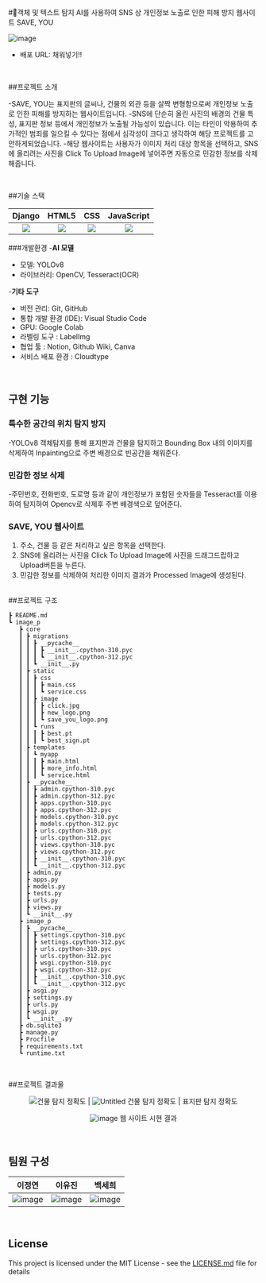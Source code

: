 #🤳객체 및 텍스트 탐지 AI를 사용하여 SNS 상 개인정보 노출로 인한 피해 방지 웹사이트 SAVE, YOU

![image](https://github.com/homelessYouHackathon/hackhack/assets/125464850/6eda703b-1781-41f8-98b7-49a0089fe837)

- 배포 URL: 채워넣기!! 

<br>

##프로젝트 소개

-SAVE, YOU는 표지판의 글씨나, 건물의 외관 등을 살짝 변형함으로써 개인정보 노출로 인한 피해를 방지하는 웹사이트입니다.
-SNS에 단순히 올린 사진의 배경의 건물 특성, 표지판 정보 등에서 개인정보가 노출될 가능성이 있습니다. 이는 타인이 악용하여 추가적인 범죄를 일으킬 수 있다는 점에서 심각성이 크다고 생각하여 해당 프로젝트를 고안하게되었습니다.
-해당 웹사이트는 사용자가 이미지 처리 대상 항목을 선택하고, SNS에 올리려는 사진을 Click To Upload Image에 넣어주면 자동으로 민감한 정보를 삭제해줍니다.

<br>

##기술 스택

|   Django   |   HTML5   |   CSS    |  JavaScript   |
| :--------: | :-------: | :------: | :-----------: |
|   <img src="https://img.shields.io/badge/django-092E20?style=for-the-badge&logo=django&logoColor=white">    |  <img src="https://img.shields.io/badge/html5-E34F26?style=for-the-badge&logo=html5&logoColor=white">  |  <img src="https://img.shields.io/badge/css-1572B6?style=for-the-badge&logo=css3&logoColor=white">  |    <img src="https://img.shields.io/badge/javascript-F7DF1E?style=for-the-badge&logo=javascript&logoColor=black">      |

###개발환경
-**AI 모델**
  - 모델: YOLOv8
  - 라이브러리: OpenCV, Tesseract(OCR)

-**기타 도구**
  - 버전 관리: Git, GitHub
  - 통합 개발 환경 (IDE): Visual Studio Code
  - GPU: Google Colab
  - 라벨링 도구 : LabelImg
  - 협업 툴 : Notion, Github Wiki, Canva
  - 서비스 배포 환경 : Cloudtype
<br>

## 구현 기능

### 특수한 공간의 위치 탐지 방지
-YOLOv8 객체탐지를 통해 표지판과 건물을 탐지하고 Bounding Box 내의 이미지를 삭제하여 Inpainting으로 주변 배경으로 빈공간을 채워준다.

### 민감한 정보 삭제
-주민번호, 전화번호, 도로명 등과 같이 개인정보가 포함된 숫자들을 Tesseract를 이용하여 탐지하여 Opencv로 삭제후 주변 배경색으로 덮어준다.

### SAVE, YOU 웹사이트
1. 주소, 건물 등 같은 처리하고 싶은 항목을 선택한다.
2. SNS에 올리려는 사진을 Click To Upload Image에 사진을 드래그드랍하고 Upload버튼을 누른다.
3. 민감한 정보를 삭제하여 처리한 이미지 결과가 Processed Image에 생성된다.

<br>
##프로젝트 구조

```
┣ README.md
┗ image_p
   ┣ core
   ┃ ┣ migrations
   ┃ ┃ ┣ __pycache__
   ┃ ┃ ┃ ┣ __init__.cpython-310.pyc
   ┃ ┃ ┃ ┗ __init__.cpython-312.pyc
   ┃ ┃ ┗ __init__.py
   ┃ ┣ static
   ┃ ┃ ┣ css
   ┃ ┃ ┃ ┣ main.css
   ┃ ┃ ┃ ┗ service.css
   ┃ ┃ ┣ image
   ┃ ┃ ┃ ┣ click.jpg
   ┃ ┃ ┃ ┣ new_logo.png
   ┃ ┃ ┃ ┗ save_you_logo.png
   ┃ ┃ ┗ runs
   ┃ ┃ ┃ ┣ best.pt
   ┃ ┃ ┃ ┗ best_sign.pt
   ┃ ┣ templates
   ┃ ┃ ┗ myapp
   ┃ ┃ ┃ ┣ main.html
   ┃ ┃ ┃ ┣ more_info.html
   ┃ ┃ ┃ ┗ service.html
   ┃ ┣ __pycache__
   ┃ ┃ ┣ admin.cpython-310.pyc
   ┃ ┃ ┣ admin.cpython-312.pyc
   ┃ ┃ ┣ apps.cpython-310.pyc
   ┃ ┃ ┣ apps.cpython-312.pyc
   ┃ ┃ ┣ models.cpython-310.pyc
   ┃ ┃ ┣ models.cpython-312.pyc
   ┃ ┃ ┣ urls.cpython-310.pyc
   ┃ ┃ ┣ urls.cpython-312.pyc
   ┃ ┃ ┣ views.cpython-310.pyc
   ┃ ┃ ┣ views.cpython-312.pyc
   ┃ ┃ ┣ __init__.cpython-310.pyc
   ┃ ┃ ┗ __init__.cpython-312.pyc
   ┃ ┣ admin.py
   ┃ ┣ apps.py
   ┃ ┣ models.py
   ┃ ┣ tests.py
   ┃ ┣ urls.py
   ┃ ┣ views.py
   ┃ ┗ __init__.py
   ┣ image_p
   ┃ ┣ __pycache__
   ┃ ┃ ┣ settings.cpython-310.pyc
   ┃ ┃ ┣ settings.cpython-312.pyc
   ┃ ┃ ┣ urls.cpython-310.pyc
   ┃ ┃ ┣ urls.cpython-312.pyc
   ┃ ┃ ┣ wsgi.cpython-310.pyc
   ┃ ┃ ┣ wsgi.cpython-312.pyc
   ┃ ┃ ┣ __init__.cpython-310.pyc
   ┃ ┃ ┗ __init__.cpython-312.pyc
   ┃ ┣ asgi.py
   ┃ ┣ settings.py
   ┃ ┣ urls.py
   ┃ ┣ wsgi.py
   ┃ ┗ __init__.py
   ┣ db.sqlite3
   ┣ manage.py
   ┣ Procfile
   ┣ requirements.txt
   ┗ runtime.txt
```
<br>

##프로젝트 결과물

<div align="center">
  
![건물 탐지 정확도](https://prod-files-secure.s3.us-west-2.amazonaws.com/42500546-fb3a-436e-a6e3-89de59270ee7/5793721d-2e24-4eb0-9487-305bae84aa9f/4c43bf7b-63fa-4701-9c29-1eb513aed5cd.png) | ![Untitled](https://prod-files-secure.s3.us-west-2.amazonaws.com/42500546-fb3a-436e-a6e3-89de59270ee7/0974aaca-6b23-477f-96d4-c619064d6a88/Untitled.png)
건물 탐지 정확도 | 표지판 탐지 정확도

![image](https://github.com/homelessYouHackathon/hackhack/assets/125464850/d3cd2115-d4f2-4f4b-8b57-a6fc1eedaa66)
웹 사이트 시현 결과

</div>

<br>

## 팀원 구성

<div align="center">

| **이정연** | **이유진** | **백세희** |
| :--------: |  :--------: | :--------: |
| ![image](https://github.com/homelessYouHackathon/hackhack/assets/125464850/e6773656-8aea-4a77-bc7e-3da289ce316a) | ![image](https://github.com/homelessYouHackathon/hackhack/assets/125464850/f266a5b3-47b5-49fc-8bbc-849927524979) | ![image](https://github.com/homelessYouHackathon/hackhack/assets/125464850/0bfbe2e5-10d4-4b22-a310-22f96e69ebbf) |

</div>

<br>

## License

This project is licensed under the MIT License - see the [LICENSE.md](LICENSE.md) file for details
